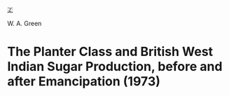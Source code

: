 [🇿](zotero://select/library/items/R3JKX5YU)

W. A. Green
# The Planter Class and British West Indian Sugar Production, before and after Emancipation (1973)


